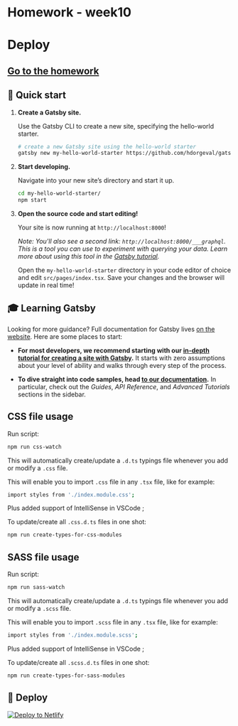 # Homework - week10

# Deploy

## [Go to the homework](https://paola-portfolio.netlify.app/)

## 🚀 Quick start

1.  **Create a Gatsby site.**

    Use the Gatsby CLI to create a new site, specifying the hello-world starter.

    ```sh
    # create a new Gatsby site using the hello-world starter
    gatsby new my-hello-world-starter https://github.com/hdorgeval/gatsby-starter-ts-hello-world
    ```

1.  **Start developing.**

    Navigate into your new site’s directory and start it up.

    ```sh
    cd my-hello-world-starter/
    npm start
    ```

1.  **Open the source code and start editing!**

    Your site is now running at `http://localhost:8000`!

    _Note: You'll also see a second link: _`http://localhost:8000/___graphql`_. This is a tool you can use to experiment with querying your data. Learn more about using this tool in the [Gatsby tutorial](https://www.gatsbyjs.org/tutorial/part-five/#introducing-graphiql)._

    Open the `my-hello-world-starter` directory in your code editor of choice and edit `src/pages/index.tsx`. Save your changes and the browser will update in real time!

## 🎓 Learning Gatsby

Looking for more guidance? Full documentation for Gatsby lives [on the website](https://www.gatsbyjs.org/). Here are some places to start:

- **For most developers, we recommend starting with our [in-depth tutorial for creating a site with Gatsby](https://www.gatsbyjs.org/tutorial/).** It starts with zero assumptions about your level of ability and walks through every step of the process.

- **To dive straight into code samples, head [to our documentation](https://www.gatsbyjs.org/docs/).** In particular, check out the _Guides_, _API Reference_, and _Advanced Tutorials_ sections in the sidebar.

## CSS file usage

Run script:

```sh
npm run css-watch
```

This will automatically create/update a `.d.ts` typings file whenever you add or modify a `.css` file.

This will enable you to import `.css` file in any `.tsx` file, like for example:

```sh
import styles from './index.module.css';
```

Plus added support of IntelliSense in VSCode ;

To update/create all `.css.d.ts` files in one shot:

```sh
npm run create-types-for-css-modules
```

## SASS file usage

Run script:

```sh
npm run sass-watch
```

This will automatically create/update a `.d.ts` typings file whenever you add or modify a `.scss` file.

This will enable you to import `.scss` file in any `.tsx` file, like for example:

```sh
import styles from './index.module.scss';
```

Plus added support of IntelliSense in VSCode ;

To update/create all `.scss.d.ts` files in one shot:

```sh
npm run create-types-for-sass-modules
```

## 💫 Deploy

[![Deploy to Netlify](https://www.netlify.com/img/deploy/button.svg)](https://app.netlify.com/start/deploy?repository=https://github.com/hdorgeval/gatsby-starter-ts-hello-world)
